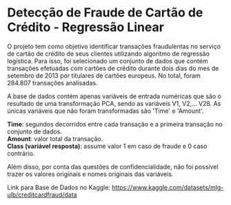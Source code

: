 # Detecção de Fraude de Cartão de Crédito - Regressão Linear
O projeto tem como objetivo identificar transações fraudulentas no serviço de cartão de crédito de seus clientes utilizando algoritmo de regressão logística. Para isso, foi selecionado um conjunto de dados que contém transações efetuadas com cartões de crédito durante dois dias do mes de setembro de 2013 por titulares de cartões europeus. No total, foram 284.807 transações analisadas.

A base de dados contém apenas variáveis ​​de entrada numéricas que são o resultado de uma transformação PCA, sendo as variáveis V1, V2,… V28. As únicas variáveis que não foram transformadas são 'Time' e 'Amount'.

**Time**: segundos decorridos entre cada transação e a primeira transação no conjunto de dados.\
**Amount**: valor total da transação.\
**Class (variável resposta)**: assume valor 1 em caso de fraude e 0 caso contrário.

Além disso, por conta das questões de confidencialidade, não foi possível trazer os valores originais e nomes originais das variáveis.

Link para Base de Dados no Kaggle: https://www.kaggle.com/datasets/mlg-ulb/creditcardfraud/data